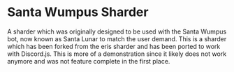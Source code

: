 # Santa Wumpus Sharder
A sharder which was originally designed to be used with the Santa Wumpus bot, now known as Santa Lunar to match the user demand.
This is a sharder which has been forked from the eris sharder and has been ported to work with Discord.js.
This is more of a demonstration since it likely does not work anymore and was not feature complete in the first place.

